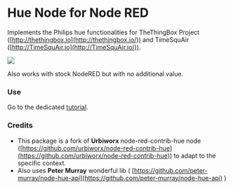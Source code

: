 # Hue Node for Node RED

Implements the Philips hue functionalities for 
TheThingBox Project ([http://thethingbox.io](http://thethingbox.io/)) and 
TimeSquAir ([http://TimeSquAir.io](http://TimeSquAir.io/)).

![](http://thethingbox.io/docs/images/HueControl/imgres.jpg)

Also works with stock NodeRED but with no additional value.


### Use

Go to the dedicated 
[tutorial](http://thethingbox.io/docs/Hue.html).

### Credits

* This package is a fork of **Urbiworx** node-red-contrib-hue node ([https://github.com/urbiworx/node-red-contrib-hue](https://github.com/urbiworx/node-red-contrib-hue)) to adapt to the specific context.
* Also uses **Peter Murray** wonderful lib (
[https://github.com/peter-murray/node-hue-api](https://github.com/peter-murray/node-hue-api)
)